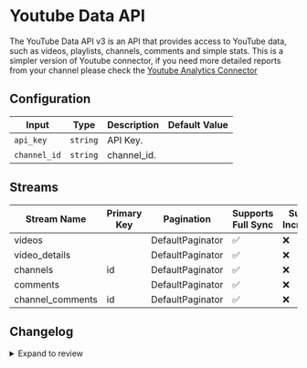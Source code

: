 # Youtube Data API
The YouTube Data API v3 is an API that provides access to YouTube data, such as videos, playlists, channels, comments and simple stats.
This is a simpler version of Youtube connector, if you need more detailed reports from your channel please check
the [Youtube Analytics Connector](https://docs.airbyte.com/integrations/sources/youtube-analytics)


## Configuration

| Input | Type | Description | Default Value |
|-------|------|-------------|---------------|
| `api_key` | `string` | API Key.  |  |
| `channel_id` | `string` | channel_id.  |  |

## Streams
| Stream Name | Primary Key | Pagination | Supports Full Sync | Supports Incremental |
|-------------|-------------|------------|---------------------|----------------------|
| videos |  | DefaultPaginator | ✅ |  ❌  |
| video_details |  | DefaultPaginator | ✅ |  ❌  |
| channels | id | DefaultPaginator | ✅ |  ❌  |
| comments |  | DefaultPaginator | ✅ |  ❌  |
| channel_comments | id | DefaultPaginator | ✅ |  ❌  |

## Changelog

<details>
  <summary>Expand to review</summary>

| Version          | Date              | Pull Request | Subject        |
|------------------|-------------------|--------------|----------------|
| 0.0.19 | 2025-04-26 | [58930](https://github.com/airbytehq/airbyte/pull/58930) | Update dependencies |
| 0.0.18 | 2025-04-19 | [58550](https://github.com/airbytehq/airbyte/pull/58550) | Update dependencies |
| 0.0.17 | 2025-04-13 | [58052](https://github.com/airbytehq/airbyte/pull/58052) | Update dependencies |
| 0.0.16 | 2025-04-05 | [57379](https://github.com/airbytehq/airbyte/pull/57379) | Update dependencies |
| 0.0.15 | 2025-03-29 | [56821](https://github.com/airbytehq/airbyte/pull/56821) | Update dependencies |
| 0.0.14 | 2025-03-22 | [56338](https://github.com/airbytehq/airbyte/pull/56338) | Update dependencies |
| 0.0.13 | 2025-03-09 | [55664](https://github.com/airbytehq/airbyte/pull/55664) | Update dependencies |
| 0.0.12 | 2025-03-01 | [55162](https://github.com/airbytehq/airbyte/pull/55162) | Update dependencies |
| 0.0.11 | 2025-02-23 | [54632](https://github.com/airbytehq/airbyte/pull/54632) | Update dependencies |
| 0.0.10 | 2025-02-15 | [53087](https://github.com/airbytehq/airbyte/pull/53087) | Update dependencies |
| 0.0.9 | 2025-01-25 | [52387](https://github.com/airbytehq/airbyte/pull/52387) | Update dependencies |
| 0.0.8 | 2025-01-18 | [52006](https://github.com/airbytehq/airbyte/pull/52006) | Update dependencies |
| 0.0.7 | 2025-01-11 | [51380](https://github.com/airbytehq/airbyte/pull/51380) | Update dependencies |
| 0.0.6 | 2025-01-04 | [50753](https://github.com/airbytehq/airbyte/pull/50753) | Update dependencies |
| 0.0.5 | 2024-12-21 | [50326](https://github.com/airbytehq/airbyte/pull/50326) | Update dependencies |
| 0.0.4 | 2024-12-14 | [49756](https://github.com/airbytehq/airbyte/pull/49756) | Update dependencies |
| 0.0.3 | 2024-12-12 | [49403](https://github.com/airbytehq/airbyte/pull/49403) | Update dependencies |
| 0.0.2 | 2024-12-11 | [49125](https://github.com/airbytehq/airbyte/pull/49125) | Starting with this version, the Docker image is now rootless. Please note that this and future versions will not be compatible with Airbyte versions earlier than 0.64 |
| 0.0.1 | 2024-11-08 | | Initial release by [@bala-ceg](https://github.com/bala-ceg) via Connector Builder |

</details>
